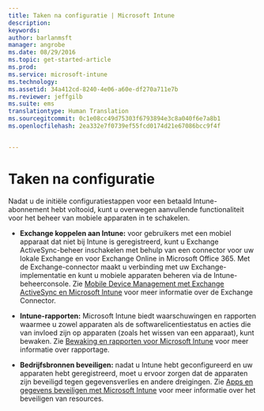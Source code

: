 ```yaml
---
title: Taken na configuratie | Microsoft Intune
description: 
keywords: 
author: barlanmsft
manager: angrobe
ms.date: 08/29/2016
ms.topic: get-started-article
ms.prod: 
ms.service: microsoft-intune
ms.technology: 
ms.assetid: 34a412cd-8240-4e06-a60e-df270a711e7b
ms.reviewer: jeffgilb
ms.suite: ems
translationtype: Human Translation
ms.sourcegitcommit: 0c1e08cc49d75303f6793894e3c8a040f6e7a8b1
ms.openlocfilehash: 2ea332e7f0739ef55fcd0174d21e67086bcc9f4f


---
```


# Taken na configuratie
Nadat u de initiële configuratiestappen voor een betaald Intune-abonnement hebt voltooid, kunt u overwegen aanvullende functionaliteit voor het beheer van mobiele apparaten in te schakelen.

-   **Exchange koppelen aan Intune:** voor gebruikers met een mobiel apparaat dat niet bij Intune is geregistreerd, kunt u Exchange ActiveSync-beheer inschakelen met behulp van een connector voor uw lokale Exchange en voor Exchange Online in Microsoft Office 365. Met de Exchange-connector maakt u verbinding met uw Exchange-implementatie en kunt u mobiele apparaten beheren via de Intune-beheerconsole. Zie [Mobile Device Management met Exchange ActiveSync en Microsoft Intune](/intune/deploy-use/mobile-device-management-with-exchange-activesync-and-microsoft-intune) voor meer informatie over de Exchange Connector.

-   **Intune-rapporten:** Microsoft Intune biedt waarschuwingen en rapporten waarmee u zowel apparaten als de softwarelicentiestatus en acties die van invloed zijn op apparaten (zoals het wissen van een apparaat), kunt bewaken.  Zie [Bewaking en rapporten voor Microsoft Intune](/intune/deploy-use/monitoring-and-reports-with-microsoft-intune) voor meer informatie over rapportage.

-   **Bedrijfsbronnen beveiligen:** nadat u Intune hebt geconfigureerd en uw apparaten hebt geregistreerd, moet u ervoor zorgen dat de apparaten zijn beveiligd tegen gegevensverlies en andere dreigingen. Zie [Apps en gegevens beveiligen met Microsoft Intune](/Intune/deploy-use/protect-apps-and-data-with-microsoft-intune) voor meer informatie over het beveiligen van resources.



<!--HONumber=Aug16_HO5-->


